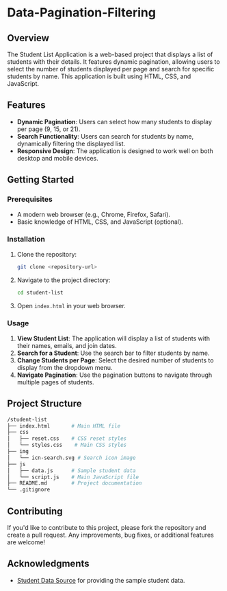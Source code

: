 # Data-Pagination-Filtering

## Overview

The Student List Application is a web-based project that displays a list of students with their details. It features dynamic pagination, allowing users to select the number of students displayed per page and search for specific students by name. This application is built using HTML, CSS, and JavaScript.

## Features

- **Dynamic Pagination**: Users can select how many students to display per page (9, 15, or 21).
- **Search Functionality**: Users can search for students by name, dynamically filtering the displayed list.
- **Responsive Design**: The application is designed to work well on both desktop and mobile devices.

## Getting Started

### Prerequisites

- A modern web browser (e.g., Chrome, Firefox, Safari).
- Basic knowledge of HTML, CSS, and JavaScript (optional).

### Installation

1. Clone the repository:
   ```bash
   git clone <repository-url>

2. Navigate to the project directory:
   ```bash
   cd student-list

3. Open `index.html` in your web browser.

### Usage

1. **View Student List**: The application will display a list of students with their names, emails, and join dates.
2. **Search for a Student**: Use the search bar to filter students by name.
3. **Change Students per Page**: Select the desired number of students to display from the dropdown menu.
4. **Navigate Pagination**: Use the pagination buttons to navigate through multiple pages of students.

## Project Structure

```bash
/student-list
├── index.html       # Main HTML file
├── css
│   ├── reset.css    # CSS reset styles
│   └── styles.css    # Main CSS styles
├── img
│   └── icn-search.svg # Search icon image
├── js
│   ├── data.js      # Sample student data
│   └── script.js    # Main JavaScript file
├── README.md        # Project documentation
└── .gitignore
```

## Contributing

If you'd like to contribute to this project, please fork the repository and create a pull request. Any improvements, bug fixes, or additional features are welcome!

## Acknowledgments

- [Student Data Source](https://randomuser.me/) for providing the sample student data.
